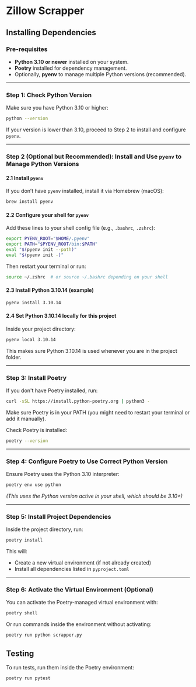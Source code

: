 
# Zillow Scrapper

## Installing Dependencies

### Pre-requisites

- **Python 3.10 or newer** installed on your system.
- **Poetry** installed for dependency management.
- Optionally, **pyenv** to manage multiple Python versions (recommended).

---

### Step 1: Check Python Version

Make sure you have Python 3.10 or higher:

```bash
python --version
```

If your version is lower than 3.10, proceed to Step 2 to install and configure `pyenv`.

---

### Step 2 (Optional but Recommended): Install and Use `pyenv` to Manage Python Versions

#### 2.1 Install `pyenv`

If you don’t have `pyenv` installed, install it via Homebrew (macOS):

```bash
brew install pyenv
```

#### 2.2 Configure your shell for `pyenv`

Add these lines to your shell config file (e.g., `.bashrc`, `.zshrc`):

```bash
export PYENV_ROOT="$HOME/.pyenv"
export PATH="$PYENV_ROOT/bin:$PATH"
eval "$(pyenv init --path)"
eval "$(pyenv init -)"
```

Then restart your terminal or run:

```bash
source ~/.zshrc  # or source ~/.bashrc depending on your shell
```

#### 2.3 Install Python 3.10.14 (example)

```bash
pyenv install 3.10.14
```

#### 2.4 Set Python 3.10.14 locally for this project

Inside your project directory:

```bash
pyenv local 3.10.14
```

This makes sure Python 3.10.14 is used whenever you are in the project folder.

---

### Step 3: Install Poetry

If you don't have Poetry installed, run:

```bash
curl -sSL https://install.python-poetry.org | python3 -
```

Make sure Poetry is in your PATH (you might need to restart your terminal or add it manually).

Check Poetry is installed:

```bash
poetry --version
```

---

### Step 4: Configure Poetry to Use Correct Python Version

Ensure Poetry uses the Python 3.10 interpreter:

```bash
poetry env use python
```

*(This uses the Python version active in your shell, which should be 3.10+)*

---

### Step 5: Install Project Dependencies

Inside the project directory, run:

```bash
poetry install
```

This will:

- Create a new virtual environment (if not already created)
- Install all dependencies listed in `pyproject.toml`

---

### Step 6: Activate the Virtual Environment (Optional)

You can activate the Poetry-managed virtual environment with:

```bash
poetry shell
```

Or run commands inside the environment without activating:

```bash
poetry run python scrapper.py
```

## Testing

To run tests, run them inside the Poetry environment:

```bash
poetry run pytest
```